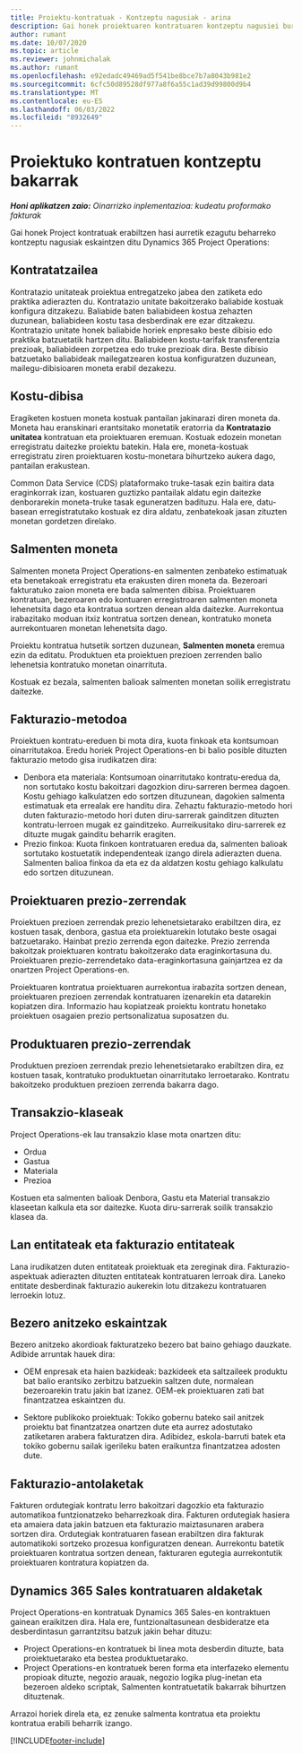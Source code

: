 ```yaml
---
title: Proiektu-kontratuak - Kontzeptu nagusiak - arina
description: Gai honek proiektuaren kontratuaren kontzeptu nagusiei buruzko informazioa ematen du.
author: rumant
ms.date: 10/07/2020
ms.topic: article
ms.reviewer: johnmichalak
ms.author: rumant
ms.openlocfilehash: e92edadc49469ad5f541be8bce7b7a8043b981e2
ms.sourcegitcommit: 6cfc50d89528df977a8f6a55c1ad39d99800d9b4
ms.translationtype: MT
ms.contentlocale: eu-ES
ms.lasthandoff: 06/03/2022
ms.locfileid: "8932649"
---
```

# <a name="concepts-unique-to-project-contracts"></a>Proiektuko kontratuen kontzeptu bakarrak

_**Honi aplikatzen zaio:** Oinarrizko inplementazioa: kudeatu proformako fakturak_



Gai honek Project kontratuak erabiltzen hasi aurretik ezagutu beharreko kontzeptu nagusiak eskaintzen ditu Dynamics 365 Project Operations:

## <a name="contracting-unit"></a>Kontratatzailea

Kontratazio unitateak proiektua entregatzeko jabea den zatiketa edo praktika adierazten du. Kontratazio unitate bakoitzerako baliabide kostuak konfigura ditzakezu. Baliabide baten baliabideen kostua zehazten duzunean, baliabideen kostu tasa desberdinak ere ezar ditzakezu. Kontratazio unitate honek baliabide horiek enpresako beste dibisio edo praktika batzuetatik hartzen ditu. Baliabideen kostu-tarifak transferentzia prezioak, baliabideen zorpetzea edo truke prezioak dira. Beste dibisio batzuetako baliabideak mailegatzearen kostua konfiguratzen duzunean, mailegu-dibisioaren moneta erabil dezakezu.

## <a name="cost-currency"></a>Kostu-dibisa

Eragiketen kostuen moneta kostuak pantailan jakinarazi diren moneta da. Moneta hau eranskinari erantsitako monetatik eratorria da **Kontratazio unitatea** kontratuan eta proiektuaren eremuan. Kostuak edozein monetan erregistratu daitezke proiektu batekin. Hala ere, moneta-kostuak erregistratu ziren proiektuaren kostu-monetara bihurtzeko aukera dago, pantailan erakustean.

Common Data Service (CDS) plataformako truke-tasak ezin baitira data eraginkorrak izan, kostuaren guztizko pantailak aldatu egin daitezke denborarekin moneta-truke tasak eguneratzen badituzu. Hala ere, datu-basean erregistratutako kostuak ez dira aldatu, zenbatekoak jasan zituzten monetan gordetzen direlako.

## <a name="sales-currency"></a>Salmenten moneta

Salmenten moneta Project Operations-en salmenten zenbateko estimatuak eta benetakoak erregistratu eta erakusten diren moneta da. Bezeroari fakturatuko zaion moneta ere bada salmenten dibisa. Proiektuaren kontratuan, bezeroaren edo kontuaren erregistroaren salmenten moneta lehenetsita dago eta kontratua sortzen denean alda daitezke. Aurrekontua irabazitako moduan itxiz kontratua sortzen denean, kontratuko moneta aurrekontuaren monetan lehenetsita dago.

Proiektu kontratua hutsetik sortzen duzunean, **Salmenten moneta** eremua ezin da editatu. Produktuen eta proiektuen prezioen zerrenden balio lehenetsia kontratuko monetan oinarrituta.

Kostuak ez bezala, salmenten balioak salmenten monetan soilik erregistratu daitezke.

## <a name="billing-method"></a>Fakturazio-metodoa

Proiektuen kontratu-ereduen bi mota dira, kuota finkoak eta kontsumoan oinarritutakoa. Eredu horiek Project Operations-en bi balio posible dituzten fakturazio metodo gisa irudikatzen dira:

- Denbora eta materiala: Kontsumoan oinarritutako kontratu-eredua da, non sortutako kostu bakoitzari dagozkion diru-sarreren bermea dagoen. Kostu gehiago kalkulatzen edo sortzen dituzunean, dagokien salmenta estimatuak eta errealak ere handitu dira. Zehaztu fakturazio-metodo hori duten fakturazio-metodo hori duten diru-sarrerak gainditzen dituzten kontratu-lerroen mugak ez gainditzeko. Aurreikusitako diru-sarrerek ez dituzte mugak gainditu beharrik eragiten.
- Prezio finkoa: Kuota finkoen kontratuaren eredua da, salmenten balioak sortutako kostuetatik independenteak izango direla adierazten duena. Salmenten balioa finkoa da eta ez da aldatzen kostu gehiago kalkulatu edo sortzen dituzunean.

## <a name="project-price-lists"></a>Proiektuaren prezio-zerrendak

Proiektuen prezioen zerrendak prezio lehenetsietarako erabiltzen dira, ez kostuen tasak, denbora, gastua eta proiektuarekin lotutako beste osagai batzuetarako. Hainbat prezio zerrenda egon daitezke. Prezio zerrenda bakoitzak proiektuaren kontratu bakoitzerako data eraginkortasuna du. Proiektuaren prezio-zerrendetako data-eraginkortasuna gainjartzea ez da onartzen Project Operations-en.

Proiektuaren kontratua proiektuaren aurrekontua irabazita sortzen denean, proiektuaren prezioen zerrendak kontratuaren izenarekin eta datarekin kopiatzen dira. Informazio hau kopiatzeak proiektu kontratu honetako proiektuen osagaien prezio pertsonalizatua suposatzen du.

## <a name="product-price-lists"></a>Produktuaren prezio-zerrendak

Produktuen prezioen zerrendak prezio lehenetsietarako erabiltzen dira, ez kostuen tasak, kontratuko produktuetan oinarritutako lerroetarako. Kontratu bakoitzeko produktuen prezioen zerrenda bakarra dago.

## <a name="transaction-classes"></a>Transakzio-klaseak

Project Operations-ek lau transakzio klase mota onartzen ditu:

- Ordua
- Gastua
- Materiala
- Prezioa

Kostuen eta salmenten balioak Denbora, Gastu eta Material transakzio klaseetan kalkula eta sor daitezke. Kuota diru-sarrerak soilik transakzio klasea da.

## <a name="work-entities-and-billing-entities"></a>Lan entitateak eta fakturazio entitateak

Lana irudikatzen duten entitateak proiektuak eta zereginak dira. Fakturazio-aspektuak adierazten dituzten entitateak kontratuaren lerroak dira. Laneko entitate desberdinak fakturazio aukerekin lotu ditzakezu kontratuaren lerroekin lotuz.

## <a name="multi-customer-deals"></a>Bezero anitzeko eskaintzak

Bezero anitzeko akordioak fakturatzeko bezero bat baino gehiago dauzkate. Adibide arruntak hauek dira:

- OEM enpresak eta haien bazkideak: bazkideek eta saltzaileek produktu bat balio erantsiko zerbitzu batzuekin saltzen dute, normalean bezeroarekin tratu jakin bat izanez. OEM-ek proiektuaren zati bat finantzatzea eskaintzen du. 

- Sektore publikoko proiektuak: Tokiko gobernu bateko sail anitzek proiektu bat finantzatzea onartzen dute eta aurrez adostutako zatiketaren arabera fakturatzen dira. Adibidez, eskola-barruti batek eta tokiko gobernu sailak igerileku baten eraikuntza finantzatzea adosten dute.

## <a name="invoice-schedules"></a>Fakturazio-antolaketak

Fakturen ordutegiak kontratu lerro bakoitzari dagozkio eta fakturazio automatikoa funtzionatzeko beharrezkoak dira. Fakturen ordutegiak hasiera eta amaiera data jakin batzuen eta fakturazio maiztasunaren arabera sortzen dira. Ordutegiak kontratuaren fasean erabiltzen dira fakturak automatikoki sortzeko prozesua konfiguratzen denean. Aurrekontu batetik proiektuaren kontratua sortzen denean, fakturaren egutegia aurrekontutik proiektuaren kontratura kopiatzen da.

## <a name="changes-from-the-dynamics-365-sales-contract"></a>Dynamics 365 Sales kontratuaren aldaketak

Project Operations-en kontratuak Dynamics 365 Sales-en kontraktuen gainean eraikitzen dira. Hala ere, funtzionaltasunean desbideratze eta desberdintasun garrantzitsu batzuk jakin behar dituzu:

- Project Operations-en kontratuek bi linea mota desberdin dituzte, bata proiektuetarako eta bestea produktuetarako.
- Project Operations-en kontratuek beren forma eta interfazeko elementu propioak dituzte, negozio arauak, negozio logika plug-inetan eta bezeroen aldeko scriptak, Salmenten kontratuetatik bakarrak bihurtzen dituztenak.

Arrazoi horiek direla eta, ez zenuke salmenta kontratua eta proiektu kontratua erabili beharrik izango.


[!INCLUDE[footer-include](../../includes/footer-banner.md)]
